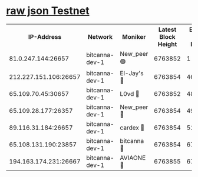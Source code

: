 [raw json Testnet](https://rpc-check.bcat.stavr.tech/bcat/rpc-bcat-result.json)
=


<table><tr><th>IP-Address</th><th>Network</th><th>Moniker</th><th>Latest Block Height</th><th>Earliest Block Height</th><th>Catching Up</th><th>Tx Index</th><th>Voting Power</th><th>Scan Time</th></tr><tr><td>81.0.247.144:26657</td><td>bitcanna-dev-1</td><td>New_peer 🟢</td><td>6763852</td><td>1</td><td>False</td><td>on</td><td>0</td><td>2024-03-07T03:41:06.766767866UTC</td></tr><tr><td>212.227.151.106:26657</td><td>bitcanna-dev-1</td><td>El-Jay's 🔴</td><td>6763854</td><td>4670391</td><td>False</td><td>on</td><td>2218364</td><td>2024-03-07T03:41:13.377650135UTC</td></tr><tr><td>65.109.70.45:30657</td><td>bitcanna-dev-1</td><td>L0vd 🔴</td><td>6763852</td><td>4828155</td><td>False</td><td>on</td><td>308120</td><td>2024-03-07T03:41:07.064395267UTC</td></tr><tr><td>65.109.28.177:26357</td><td>bitcanna-dev-1</td><td>New_peer 🔴</td><td>6763854</td><td>4952911</td><td>False</td><td>on</td><td>2237167</td><td>2024-03-07T03:41:13.972212413UTC</td></tr><tr><td>89.116.31.184:26657</td><td>bitcanna-dev-1</td><td>cardex 🔴</td><td>6763854</td><td>5185001</td><td>False</td><td>on</td><td>1</td><td>2024-03-07T03:41:13.647575377UTC</td></tr><tr><td>65.108.131.190:23857</td><td>bitcanna-dev-1</td><td>bitcanna 🔴</td><td>6763854</td><td>6759854</td><td>False</td><td>off</td><td>378646</td><td>2024-03-07T03:41:14.285804395UTC</td></tr><tr><td>194.163.174.231:26667</td><td>bitcanna-dev-1</td><td>AVIAONE 🔴</td><td>6763855</td><td>6760901</td><td>False</td><td>on</td><td>1949865</td><td>2024-03-07T03:41:22.735486830UTC</td></tr></table>